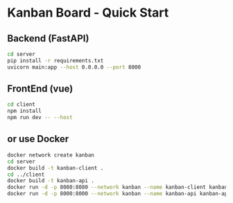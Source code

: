 # Kanban Board - Quick Start

## Backend (FastAPI)
```bash
cd server
pip install -r requirements.txt
uvicorn main:app --host 0.0.0.0 --port 8000
```

## FrontEnd (vue)
```bash
cd client
npm install
npm run dev -- --host
```

## or use Docker
```bash
docker network create kanban
cd server
docker build -t kanban-client .
cd ../client
docker build -t kanban-api .
docker run -d -p 8080:8080 --network kanban --name kanban-client kanban-client
docker run -d -p 8000:8000 --network kanban --name kanban-api kanban-api
```